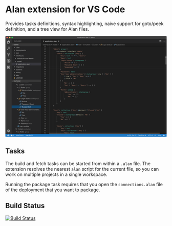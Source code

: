 # Alan extension for VS Code

Provides tasks definitions, syntax highlighting, naive support for goto/peek definition, and a tree view for Alan files.

![Screenshot of the Alan extension for Visual Studio Code](./screenshot.png)

## Tasks

The build and fetch tasks can be started from within a `.alan` file.
The extension resolves the nearest `alan` script for the current file, so you can work on multiple projects in a single workspace.

Running the package task requires that you open the `connections.alan` file of the deployment that you want to package.

## Build Status

[![Build Status](https://travis-ci.org/alan-platform/AlanForVSCode.svg?branch=master)](https://travis-ci.org/alan-platform/AlanForVSCode)
